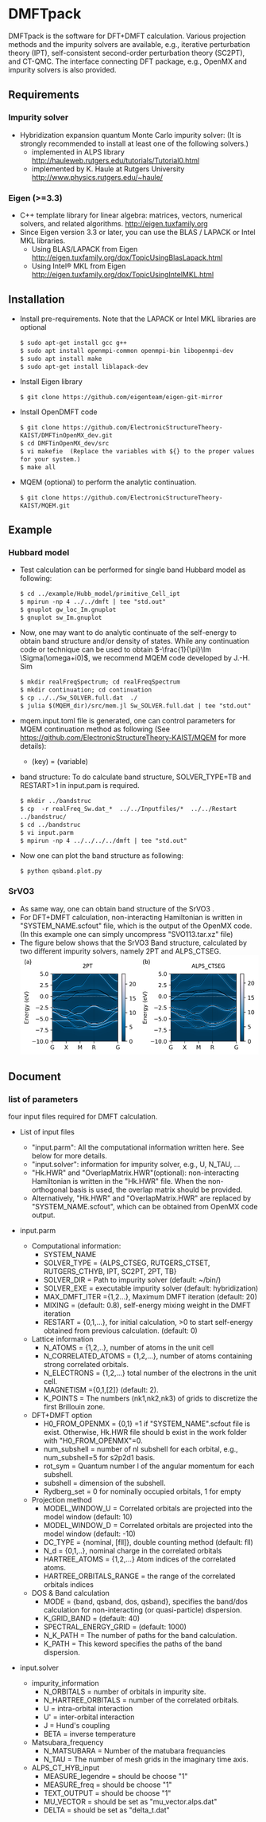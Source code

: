 # DMFTpack
DMFTpack is the software for DFT+DMFT calculation. Various projection methods and the impurity solvers are available, e.g., iterative perturbation theory (IPT), self-consistent second-order perturbation theory (SC2PT), and CT-QMC. The interface connecting DFT package, e.g., OpenMX and impurity solvers is also provided.


## Requirements
### Impurity solver 

* Hybridization expansion quantum Monte Carlo impurity solver:
  (It is strongly recommended to install at least one of the following solvers.)
  * implemented in ALPS library
    http://hauleweb.rutgers.edu/tutorials/Tutorial0.html
  * implemented by K. Haule at Rutgers University
    http://www.physics.rutgers.edu/~haule/

### Eigen (>=3.3)
* C++ template library for linear algebra: matrices, vectors, numerical solvers, and related algorithms. http://eigen.tuxfamily.org
* Since Eigen version 3.3 or later, you can use the BLAS / LAPACK or Intel MKL libraries.
  * Using BLAS/LAPACK from Eigen http://eigen.tuxfamily.org/dox/TopicUsingBlasLapack.html
  * Using Intel® MKL from Eigen http://eigen.tuxfamily.org/dox/TopicUsingIntelMKL.html

## Installation 

* Install pre-requirements. Note that the LAPACK or Intel MKL libraries are optional

  ```ShellSession
  $ sudo apt-get install gcc g++
  $ sudo apt install openmpi-common openmpi-bin libopenmpi-dev
  $ sudo apt install make
  $ sudo apt-get install liblapack-dev
  ```


* Install Eigen library

  ```ShellSession
  $ git clone https://github.com/eigenteam/eigen-git-mirror
  ```


* Install OpenDMFT code

  ```ShellSession
  $ git clone https://github.com/ElectronicStructureTheory-KAIST/DMFTinOpenMX_dev.git
  $ cd DMFTinOpenMX_dev/src
  $ vi makefie  (Replace the variables with ${} to the proper values for your system.)
  $ make all
  ```

* MQEM (optional) to perform the analytic continuation.

  ```ShellSession
  $ git clone https://github.com/ElectronicStructureTheory-KAIST/MQEM.git
  ```

## Example
### Hubbard model

* Test calculation can be performed for single band Hubbard model as following:

  ```ShellSession
  $ cd ../example/Hubb_model/primitive_Cell_ipt
  $ mpirun -np 4 ../../dmft | tee "std.out"
  $ gnuplot gw_loc_Im.gnuplot
  $ gnuplot sw_Im.gnuplot
  ```

* Now, one may want to do analytic continuate of the self-energy to obtain band structure and/or density of states. While any continuation code or technique can be used to obtain $-\frac{1}{\pi}\Im \Sigma(\omega+i0)$, we recommend MQEM code developed by J.-H. Sim

  ```ShellSession
  $ mkdir realFreqSpectrum; cd realFreqSpectrum
  $ mkdir continuation; cd continuation
  $ cp ../../Sw_SOLVER.full.dat  ./
  $ julia $(MQEM_dir)/src/mem.jl Sw_SOLVER.full.dat | tee "std.out"
  ```

* mqem.input.toml file is generated, one can control parameters for MQEM continuation method as following  (See https://github.com/ElectronicStructureTheory-KAIST/MQEM for more details):
  * (key) = (variable)

* band structure: To do calculate band structure, SOLVER_TYPE=TB and RESTART>1 in input.pam is required.

  ```ShellSession
  $ mkdir ../bandstruc
  $ cp  -r realFreq_Sw.dat_*  ../../Inputfiles/*  ../../Restart   	../bandstruc/
  $ cd ../bandstruc
  $ vi input.parm 
  $ mpirun -np 4 ../../../../dmft | tee "std.out"
  ```


* Now one can plot the band structure as following:
  ```ShellSession
  $ python qsband.plot.py
  ```


### SrVO3
* As same way, one can obtain band structure of the SrVO3 .
* For DFT+DMFT calculation, non-interacting Hamiltonian is written in "SYSTEM_NAME.scfout" file, which is the output of the OpenMX code. (In this example one can simply uncompress "SVO113.tar.xz" file)
* The figure below shows that the SrVO3 Band structure, calculated by two different impurity solvers, namely 2PT and ALPS_CTSEG.![qsband_SVO113_ctqmc](fig/qsband_SVO113_ctqmc.png)


## Document 

### list of parameters

four input files required for DMFT calculation.

* List of input files
  * "input.parm": All the computational information written here. See below for more details.
  * "input.solver": information for impurity solver, e.g., U, N_TAU, ...
  * "Hk.HWR" and "OverlapMatrix.HWR"(optional): non-interacting Hamiltonian is written in the "Hk.HWR" file. When the non-orthogonal basis is used, the overlap matrix should be provided. 
  * Alternatively, "Hk.HWR" and "OverlapMatrix.HWR" are replaced by "SYSTEM_NAME.scfout", which can be obtained from OpenMX code output.

* input.parm
  * Computational information:
    * SYSTEM_NAME
    * SOLVER_TYPE = {ALPS_CTSEG, RUTGERS_CTSET, RUTGERS_CTHYB, IPT, SC2PT, 2PT, TB}
    * SOLVER_DIR = Path to impurity solver (default: ~/bin/)
    * SOLVER_EXE = executable impurity solver (default: hybridization)
    * MAX_DMFT_ITER ={1,2...}, Maximum DMFT iteration (default: 20)
    * MIXING = (default: 0.8), self-energy mixing weight in the DMFT iteration
    * RESTART = {0,1,...}, for initial calculation, >0 to start self-energy obtained from previous calculation. (default: 0)
  * Lattice information
    * N_ATOMS = {1,2,..}, number of atoms in the unit cell
    * N_CORRELATED_ATOMS = {1,2,...}, number of atoms containing strong correlated orbitals.
    * N_ELECTRONS = {1,2,...} total number of the electrons in the unit cell.
    * MAGNETISM ={0,1,[2]} (default: 2).
    * K_POINTS = The numbers (nk1,nk2,nk3) of grids to discretize the first Brillouin zone.
  * DFT+DMFT option
    * H0_FROM_OPENMX = {0,1}  =1 if "SYSTEM_NAME".scfout file is exist. Otherwise, Hk.HWR file should b exist in the work folder with "H0_FROM_OPENMX"=0.
    * num_subshell = number of nl subshell for each orbital, e.g., num_subshell=5 for s2p2d1 basis.
    * rot_sym =  Quantum number l of the angular momentum for each subshell.
    * subshell = dimension of the subshell.
    * Rydberg_set = 0 for nominally occupied orbitals, 1 for empty
  * Projection method
    * MODEL_WINDOW_U = Correlated orbitals are projected into the model window (default: 10)
    * MODEL_WINDOW_D = Correlated orbitals are projected into the model window (default: -10)
    * DC_TYPE = {nominal, [fll]}, double counting method (default: fll)
    * N_d = {0,1,..}, nominal charge in the correlated orbitals
    * HARTREE_ATOMS = {1,2,...} Atom indices of the correlated atoms.
    * HARTREE_ORBITALS_RANGE = the range of the correlated orbitals indices 
  * DOS & Band calculation
    * MODE = {band, qsband, dos, qsband}, specifies the band/dos calculation for non-interacting (or quasi-particle) dispersion.
    * K_GRID_BAND = (default: 40)
    * SPECTRAL_ENERGY_GRID = (default: 1000)
    * N_K_PATH = The number of paths for the band calculation. 
    * K_PATH = This keword specifies the paths of the band dispersion.
* input.solver
  * impurity_information
    * N_ORBITALS = number of orbitals in impurity site.
    * N_HARTREE_ORBITALS = number of the correlated orbitals.
    * U = intra-orbital interaction
    * U' = inter-orbital interaction
    * J = Hund's coupling
    * BETA = inverse temperature
  * Matsubara_frequency
    * N_MATSUBARA = Number of the matubara frequancies
    * N_TAU = The number of mesh grids in the imaginary time axis.
  * ALPS_CT_HYB_input
    * MEASURE_legendre = should be choose "1"
    * MEASURE_freq = should be choose "1"
    * TEXT_OUTPUT = should be choose "1"
    * MU_VECTOR  = should be set as  "mu_vector.alps.dat"
    * DELTA = should be set as  "delta_t.dat"
